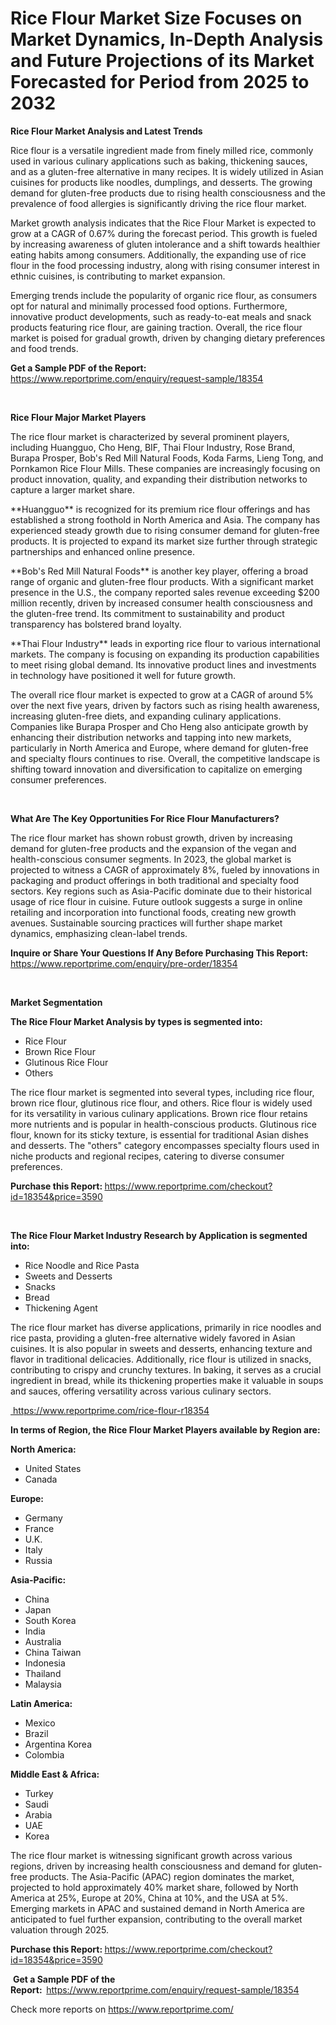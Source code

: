 <p><h1>Rice Flour Market Size Focuses on Market Dynamics, In-Depth Analysis and Future Projections of its Market Forecasted for Period from 2025 to 2032</h1></p><p><strong>Rice Flour Market Analysis and Latest Trends</strong></p>
<p><p>Rice flour is a versatile ingredient made from finely milled rice, commonly used in various culinary applications such as baking, thickening sauces, and as a gluten-free alternative in many recipes. It is widely utilized in Asian cuisines for products like noodles, dumplings, and desserts. The growing demand for gluten-free products due to rising health consciousness and the prevalence of food allergies is significantly driving the rice flour market.</p><p>Market growth analysis indicates that the Rice Flour Market is expected to grow at a CAGR of 0.67% during the forecast period. This growth is fueled by increasing awareness of gluten intolerance and a shift towards healthier eating habits among consumers. Additionally, the expanding use of rice flour in the food processing industry, along with rising consumer interest in ethnic cuisines, is contributing to market expansion.</p><p>Emerging trends include the popularity of organic rice flour, as consumers opt for natural and minimally processed food options. Furthermore, innovative product developments, such as ready-to-eat meals and snack products featuring rice flour, are gaining traction. Overall, the rice flour market is poised for gradual growth, driven by changing dietary preferences and food trends.</p></p>
<p><strong>Get a Sample PDF of the Report:&nbsp;</strong> <a href="https://www.reportprime.com/enquiry/request-sample/18354?utm_campaign=2030&utm_medium=2&utm_source=Github&utm_content=ia&utm_term=19032025&utm_id=rice-flour">https://www.reportprime.com/enquiry/request-sample/18354</a></p>
<p>&nbsp;</p>
<p><strong>Rice Flour Major Market Players</strong></p>
<p><p>The rice flour market is characterized by several prominent players, including Huangguo, Cho Heng, BIF, Thai Flour Industry, Rose Brand, Burapa Prosper, Bob's Red Mill Natural Foods, Koda Farms, Lieng Tong, and Pornkamon Rice Flour Mills. These companies are increasingly focusing on product innovation, quality, and expanding their distribution networks to capture a larger market share.</p><p>**Huangguo** is recognized for its premium rice flour offerings and has established a strong foothold in North America and Asia. The company has experienced steady growth due to rising consumer demand for gluten-free products. It is projected to expand its market size further through strategic partnerships and enhanced online presence.</p><p>**Bob's Red Mill Natural Foods** is another key player, offering a broad range of organic and gluten-free flour products. With a significant market presence in the U.S., the company reported sales revenue exceeding $200 million recently, driven by increased consumer health consciousness and the gluten-free trend. Its commitment to sustainability and product transparency has bolstered brand loyalty.</p><p>**Thai Flour Industry** leads in exporting rice flour to various international markets. The company is focusing on expanding its production capabilities to meet rising global demand. Its innovative product lines and investments in technology have positioned it well for future growth.</p><p>The overall rice flour market is expected to grow at a CAGR of around 5% over the next five years, driven by factors such as rising health awareness, increasing gluten-free diets, and expanding culinary applications. Companies like Burapa Prosper and Cho Heng also anticipate growth by enhancing their distribution networks and tapping into new markets, particularly in North America and Europe, where demand for gluten-free and specialty flours continues to rise. Overall, the competitive landscape is shifting toward innovation and diversification to capitalize on emerging consumer preferences.</p></p>
<p>&nbsp;</p>
<p><strong>What Are The Key Opportunities For Rice Flour Manufacturers?</strong></p>
<p><p>The rice flour market has shown robust growth, driven by increasing demand for gluten-free products and the expansion of the vegan and health-conscious consumer segments. In 2023, the global market is projected to witness a CAGR of approximately 8%, fueled by innovations in packaging and product offerings in both traditional and specialty food sectors. Key regions such as Asia-Pacific dominate due to their historical usage of rice flour in cuisine. Future outlook suggests a surge in online retailing and incorporation into functional foods, creating new growth avenues. Sustainable sourcing practices will further shape market dynamics, emphasizing clean-label trends.</p></p>
<p><strong>Inquire or Share Your Questions If Any Before Purchasing This Report:</strong> <a href="https://www.reportprime.com/enquiry/pre-order/18354?utm_campaign=2030&utm_medium=2&utm_source=Github&utm_content=ia&utm_term=19032025&utm_id=rice-flour">https://www.reportprime.com/enquiry/pre-order/18354</a></p>
<p>&nbsp;</p>
<p><strong>Market Segmentation</strong></p>
<p><strong>The Rice Flour Market Analysis by types is segmented into:</strong></p>
<p><ul><li>Rice Flour</li><li>Brown Rice Flour</li><li>Glutinous Rice Flour</li><li>Others</li></ul></p>
<p><p>The rice flour market is segmented into several types, including rice flour, brown rice flour, glutinous rice flour, and others. Rice flour is widely used for its versatility in various culinary applications. Brown rice flour retains more nutrients and is popular in health-conscious products. Glutinous rice flour, known for its sticky texture, is essential for traditional Asian dishes and desserts. The "others" category encompasses specialty flours used in niche products and regional recipes, catering to diverse consumer preferences.</p></p>
<p><strong>Purchase this Report:&nbsp;</strong><a href="https://www.reportprime.com/checkout?id=18354&price=3590&utm_campaign=2030&utm_medium=2&utm_source=Github&utm_content=ia&utm_term=19032025&utm_id=rice-flour">https://www.reportprime.com/checkout?id=18354&price=3590</a></p>
<p>&nbsp;</p>
<p><strong>The Rice Flour Market Industry Research by Application is segmented into:</strong></p>
<p><ul><li>Rice Noodle and Rice Pasta</li><li>Sweets and Desserts</li><li>Snacks</li><li>Bread</li><li>Thickening Agent</li></ul></p>
<p><p>The rice flour market has diverse applications, primarily in rice noodles and rice pasta, providing a gluten-free alternative widely favored in Asian cuisines. It is also popular in sweets and desserts, enhancing texture and flavor in traditional delicacies. Additionally, rice flour is utilized in snacks, contributing to crispy and crunchy textures. In baking, it serves as a crucial ingredient in bread, while its thickening properties make it valuable in soups and sauces, offering versatility across various culinary sectors.</p></p>
<p><a href="https://www.reportprime.com/rice-flour-r18354?utm_campaign=2030&utm_medium=2&utm_source=Github&utm_content=ia&utm_term=19032025&utm_id=rice-flour">&nbsp;https://www.reportprime.com/rice-flour-r18354</a></p>
<p><strong>In terms of Region, the Rice Flour Market Players available by Region are:</strong></p>
<p>
    <p> <strong> North America: </strong>
        <ul>
            <li>United States</li>
            <li>Canada</li>
        </ul>
        </p> 
    <p> <strong> Europe: </strong>
        <ul>
            <li>Germany</li>
            <li>France</li>
            <li>U.K.</li>
            <li>Italy</li>
            <li>Russia</li>
        </ul>
        </p> 
    <p> <strong> Asia-Pacific: </strong>
        <ul>
            <li>China</li>
            <li>Japan</li>
            <li>South Korea</li>
            <li>India</li>
            <li>Australia</li>
            <li>China Taiwan</li>
            <li>Indonesia</li>
            <li>Thailand</li>
            <li>Malaysia</li>
        </ul>
        </p> 
    <p> <strong> Latin America: </strong>
        <ul>
            <li>Mexico</li>
            <li>Brazil</li>
            <li>Argentina Korea</li>
            <li>Colombia</li>
        </ul>
        </p> 
    <p> <strong> Middle East & Africa: </strong>
        <ul>
            <li>Turkey</li>
            <li>Saudi</li>
            <li>Arabia</li>
            <li>UAE</li>
            <li>Korea</li>
        </ul>
    </p>
    </p>
<p><p>The rice flour market is witnessing significant growth across various regions, driven by increasing health consciousness and demand for gluten-free products. The Asia-Pacific (APAC) region dominates the market, projected to hold approximately 40% market share, followed by North America at 25%, Europe at 20%, China at 10%, and the USA at 5%. Emerging markets in APAC and sustained demand in North America are anticipated to fuel further expansion, contributing to the overall market valuation through 2025.</p></p>
<p><strong>Purchase this Report: </strong><a href="https://www.reportprime.com/checkout?id=18354&price=3590&utm_campaign=2030&utm_medium=2&utm_source=Github&utm_content=ia&utm_term=19032025&utm_id=rice-flour">https://www.reportprime.com/checkout?id=18354&price=3590</a></p>
<p>&nbsp;<strong>Get a Sample PDF of the Report:&nbsp;&nbsp;</strong><a href="https://www.reportprime.com/enquiry/request-sample/18354?utm_campaign=2030&utm_medium=2&utm_source=Github&utm_content=ia&utm_term=19032025&utm_id=rice-flour">https://www.reportprime.com/enquiry/request-sample/18354</a></p>
<p><strong></strong></p>
<p>Check more reports on <a href="https://www.reportprime.com/?utm_campaign=2030&utm_medium=2&utm_source=Github&utm_content=ia&utm_term=19032025&utm_id=rice-flour">https://www.reportprime.com/</a></p>